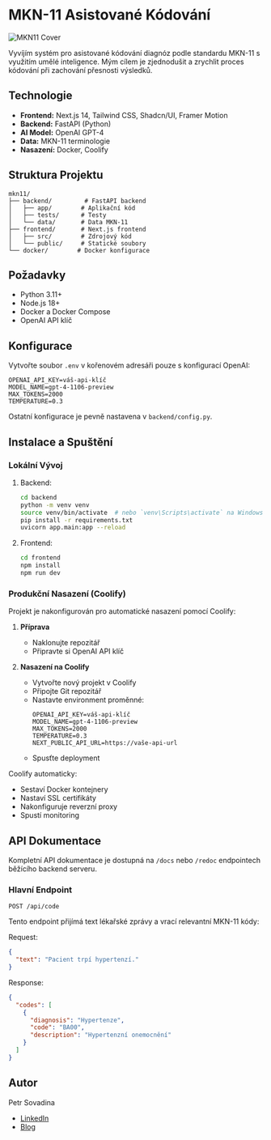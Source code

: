 # MKN-11 Asistované Kódování

![MKN11 Cover](https://utfs.io/f/NyKlEsePJFL1Zxkg6CHqH52V3xpRUZkbs9AW0PMgyzmDavhY)

Vyvíjím systém pro asistované kódování diagnóz podle standardu MKN-11 s využitím umělé inteligence. Mým cílem je zjednodušit a zrychlit proces kódování při zachování přesnosti výsledků.

## Technologie

- **Frontend:** Next.js 14, Tailwind CSS, Shadcn/UI, Framer Motion
- **Backend:** FastAPI (Python)
- **AI Model:** OpenAI GPT-4
- **Data:** MKN-11 terminologie
- **Nasazení:** Docker, Coolify

## Struktura Projektu

```
mkn11/
├── backend/         # FastAPI backend
│   ├── app/        # Aplikační kód
│   ├── tests/      # Testy
│   └── data/       # Data MKN-11
├── frontend/       # Next.js frontend
│   ├── src/        # Zdrojový kód
│   └── public/     # Statické soubory
└── docker/        # Docker konfigurace
```

## Požadavky

- Python 3.11+
- Node.js 18+
- Docker a Docker Compose
- OpenAI API klíč

## Konfigurace

Vytvořte soubor `.env` v kořenovém adresáři pouze s konfigurací OpenAI:
```env
OPENAI_API_KEY=váš-api-klíč
MODEL_NAME=gpt-4-1106-preview
MAX_TOKENS=2000
TEMPERATURE=0.3
```

Ostatní konfigurace je pevně nastavena v `backend/config.py`.

## Instalace a Spuštění

### Lokální Vývoj

1. Backend:
   ```bash
   cd backend
   python -m venv venv
   source venv/bin/activate  # nebo `venv\Scripts\activate` na Windows
   pip install -r requirements.txt
   uvicorn app.main:app --reload
   ```

2. Frontend:
   ```bash
   cd frontend
   npm install
   npm run dev
   ```

### Produkční Nasazení (Coolify)

Projekt je nakonfigurován pro automatické nasazení pomocí Coolify:

1. **Příprava**
   - Naklonujte repozitář
   - Připravte si OpenAI API klíč

2. **Nasazení na Coolify**
   - Vytvořte nový projekt v Coolify
   - Připojte Git repozitář
   - Nastavte environment proměnné:
     ```
     OPENAI_API_KEY=váš-api-klíč
     MODEL_NAME=gpt-4-1106-preview
     MAX_TOKENS=2000
     TEMPERATURE=0.3
     NEXT_PUBLIC_API_URL=https://vaše-api-url
     ```
   - Spusťte deployment

Coolify automaticky:
- Sestaví Docker kontejnery
- Nastaví SSL certifikáty
- Nakonfiguruje reverzní proxy
- Spustí monitoring

## API Dokumentace

Kompletní API dokumentace je dostupná na `/docs` nebo `/redoc` endpointech běžícího backend serveru.

### Hlavní Endpoint

`POST /api/code`

Tento endpoint přijímá text lékařské zprávy a vrací relevantní MKN-11 kódy:

Request:
```json
{
  "text": "Pacient trpí hypertenzí."
}
```

Response:
```json
{
  "codes": [
    {
      "diagnosis": "Hypertenze",
      "code": "BA00",
      "description": "Hypertenzní onemocnění"
    }
  ]
}
```

## Autor

Petr Sovadina
- [LinkedIn](https://www.linkedin.com/in/petrsovadina)
- [Blog](https://portfolio-sovadina.vercel.app/blog)
